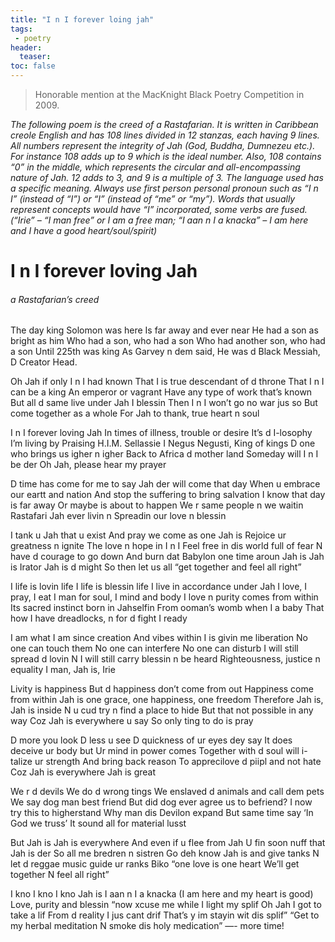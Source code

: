 ```yaml
---
title: "I n I forever loing jah"
tags:
 - poetry
header:
  teaser: 
toc: false
---   
```


> Honorable mention at the MacKnight Black Poetry Competition in 2009.

*The following poem is the creed of a Rastafarian. It is written in Caribbean creole English and has 108 lines divided in 12 stanzas, each having 9 lines. All numbers represent the integrity of Jah (God, Buddha, Dumnezeu etc.). For instance 108 adds up to 9 which is the ideal number. Also, 108 contains “0” in the middle, which represents the circular and all-encompassing nature of Jah. 12 adds to 3, and 9 is a multiple of 3. The language used has a specific meaning. Always use first person personal pronoun such as “I n I” (instead of “I”) or “I” (instead of  “me” or “my”). Words that usually represent concepts would have “I” incorporated, some verbs are fused. (“Irie” – “I man free” or I am a free man; “I aan n I a knacka” – I am here and I have a good heart/soul/spirit)*

# I n I forever loving Jah

###### a Rastafarian’s creed

The day king Solomon was here
Is far away and ever near
He had a son as bright as him
Who had a son, who had a son
Who had another son, who had a son
Until 225th was king
As Garvey n dem said,
He was d Black Messiah,
D Creator Head.
 

Oh Jah if only I n I had known
That I is true descendant of d throne
That I n I can be a king
An emperor or vagrant
Have any type of work that’s known
But all d same live under Jah I blessin
Then I n I won’t go no war jus so
But come together as a whole
For Jah to thank, true heart n soul


I n I forever loving Jah
In times of illness, trouble or desire
It’s d I-losophy I’m living by
Praising H.I.M. Sellassie I
Negus Negusti, King of kings
D one who brings us igher n igher
Back to Africa d mother land
Someday will I n I be der
Oh Jah, please hear my prayer


D time has come for me to say
Jah der will come that day
When u embrace our eartt and nation
And stop the suffering to bring salvation
I know that day is far away
Or maybe is about to happen
We r same people n we waitin
Rastafari Jah ever livin n
Spreadin our love n blessin
 

I tank u Jah that u exist
And pray we come as one Jah is
Rejoice ur greatness n ignite
The love n hope in I n I
Feel free in dis world full of fear
N have d courage to go down
And burn dat Babylon one time aroun
Jah is Jah is Irator Jah is d might
So then let us all “get together and feel all right”
 

I life is lovin life
I life is blessin life
I live in accordance under Jah
I love, I pray, I eat
I man for soul, I mind and body
I love n purity comes from within
Its sacred instinct born in Jahselfin
From ooman’s womb when I a baby
That how I have dreadlocks, n for d fight I ready


I am what I am since creation
And vibes within I is givin me liberation
No one can touch them
No one can interfere
No one can disturb
I will still spread d lovin
N I will still carry blessin n be heard
Righteousness, justice n equality
I man, Jah is, Irie
 

Livity is happiness
But d happiness don’t come from out
Happiness come from within
Jah is one grace, one happiness, one freedom
Therefore Jah is, Jah is inside
N u cud try n find a place to hide
But that not possible in any way
Coz Jah is everywhere u say
So only ting to do is pray
 

D more you look
D less u see
D quickness of ur eyes dey say
It does deceive ur body but
Ur mind in power comes
Together with d soul will i-talize ur strength
And bring back reason
To apprecilove d piipl and not hate
Coz Jah is everywhere Jah is great
 

We r d devils
We do d wrong tings
We enslaved d animals and call dem pets
We say dog man best friend
But did dog ever agree us to befriend?
I now try this to higherstand
Why man dis Devilon expand
But same time say ‘In God we truss’
It sound all for material lusst
 

But Jah is Jah is everywhere
And even if u flee from Jah
U fin soon nuff that Jah is der
So all me bredren n sistren
Go deh know Jah is and give tanks
N let d reggae music guide ur ranks
Biko “one love is one heart
We’ll get together
N feel all right”
 

I kno I kno I kno
Jah is I aan n I a knacka (I am here and my heart is good)
Love, purity and blessin
“now xcuse me while I light my splif
Oh Jah I got to take a lif
From d reality I jus cant drif
That’s y im stayin wit dis splif”
“Get to my herbal meditation
N smoke dis holy medication” —- more time!
